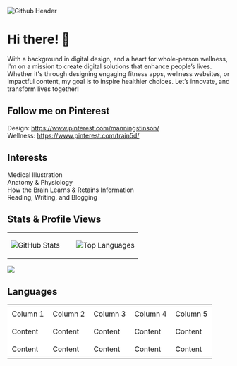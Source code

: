![Github Header](https://github.com/manningstinson/manningstinson/assets/104523090/93d6c665-d861-4db4-858e-1d1f52a5fdf2)

# Hi there! 👋
With a background in digital design, and a heart for whole-person wellness, I'm on a mission to create digital solutions that enhance people’s lives. Whether it's through designing engaging fitness apps, wellness websites, or impactful content, my goal is to inspire healthier choices. Let’s innovate, and transform lives together! 


## Follow me on Pinterest
Design: https://www.pinterest.com/manningstinson/ <br>
Wellness: https://www.pinterest.com/train5d/

## Interests
Medical Illustration <br>
Anatomy & Physiology <br>
How the Brain Learns & Retains Information <br>
Reading, Writing, and Blogging

## Stats & Profile Views
<table>
  <tr>
    <td valign="top" width="50%">

![GitHub Stats](https://github-readme-stats.vercel.app/api?username=manningstinson&show_icons=true&count_private=true&hide_border=true)

</td>
<td valign="top" width="50%">

![Top Languages](https://github-readme-stats.vercel.app/api/top-langs/?username=manningstinson&hide_border=true&layout=donut&hide=roff,&langs_count=6&include_repo=html,css,python,react,c)


</td>
</tr>
</table>

![](https://komarev.com/ghpvc/?username=manningstinson&style=for-the-badge)

## Languages

<table style="border-collapse: collapse; width: 100%;">
  <tr style="background-color: white;">
    <td style="border: none; padding: 10px;">Column 1</td>
    <td style="border: none; padding: 10px;">Column 2</td>
    <td style="border: none; padding: 10px;">Column 3</td>
    <td style="border: none; padding: 10px;">Column 4</td>
    <td style="border: none; padding: 10px;">Column 5</td>
  </tr>
  <tr style="background-color: white;">
    <td style="border: none; padding: 10px;">Content</td>
    <td style="border: none; padding: 10px;">Content</td>
    <td style="border: none; padding: 10px;">Content</td>
    <td style="border: none; padding: 10px;">Content</td>
    <td style="border: none; padding: 10px;">Content</td>
  </tr>
  <tr style="background-color: white;">
    <td style="border: none; padding: 10px;">Content</td>
    <td style="border: none; padding: 10px;">Content</td>
    <td style="border: none; padding: 10px;">Content</td>
    <td style="border: none; padding: 10px;">Content</td>
    <td style="border: none; padding: 10px;">Content</td>
  </tr>
</table>


<!--
**manningstinson/manningstinson** is a ✨ _special_ ✨ repository because its `README.md` (this file) appears on your GitHub profile.

Here are some ideas to get you started:

- 🔭 I’m currently working on ...
- 🌱 I’m currently learning ...
- 👯 I’m looking to collaborate on ...
- 🤔 I’m looking for help with ...
- 💬 Ask me about ...
- 📫 How to reach me: ...
- 😄 Pronouns: ...
- ⚡ Fun fact: ...
-->
